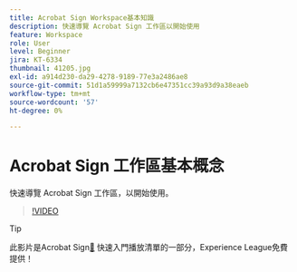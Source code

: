 ```yaml
---
title: Acrobat Sign Workspace基本知識
description: 快速導覽 Acrobat Sign 工作區以開始使用
feature: Workspace
role: User
level: Beginner
jira: KT-6334
thumbnail: 41205.jpg
exl-id: a914d230-da29-4278-9189-77e3a2486ae8
source-git-commit: 51d1a59999a7132cb6e47351cc39a93d9a38eaeb
workflow-type: tm+mt
source-wordcount: '57'
ht-degree: 0%

---
```


# Acrobat Sign 工作區基本概念

快速導覽 Acrobat Sign 工作區，以開始使用。

>[!VIDEO](https://video.tv.adobe.com/v/41205?quality=12&learn=on&hidetitle=true)

>[!TIP]
>
>此影片是Acrobat Sign[&#128279;](https://experienceleague.adobe.com/zh-hant/playlists/acrobat-sign-get-started-business-users) 快速入門播放清單的一部分，Experience League免費提供！

